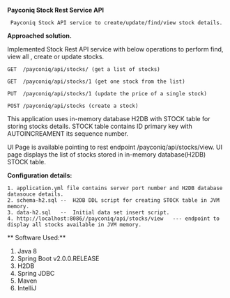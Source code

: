 **Payconiq Stock Rest Service API**

     Payconiq Stock API service to create/update/find/view stock details.

**Approached solution.**

   Implemented Stock Rest API service with below operations to perform find, view all , create or update stocks.

    GET  /payconiq/api/stocks/ (get a list of stocks)

    GET  /payconiq/api/stocks/1 (get one stock from the list)

    PUT  /payconiq/api/stocks/1 (update the price of a single stock)

    POST /payconiq/api/stocks (create a stock)

This application uses in-memory database H2DB with STOCK table for storing stocks details.
STOCK table contains ID primary key with AUTOINCREAMENT its sequence number.

UI Page is available pointing to rest endpoint /payconiq/api/stocks/view. UI page displays the list of stocks stored in in-memory database(H2DB) STOCK table.


**Configuration details:**

    1. application.yml file contains server port number and H2DB database datasouce details.
    2. schema-h2.sql --  H2DB DDL script for creating STOCK table in JVM memory.
    3. data-h2.sql   --  Initial data set insert script.
    4. http://localhost:8086//payconiq/api/stocks/view   --- endpoint to display all stocks available in JVM memory.

** Software Used:**
   1. Java 8
   2. Spring Boot v2.0.0.RELEASE
   3. H2DB
   4. Spring JDBC
   5. Maven
   6. IntelliJ
